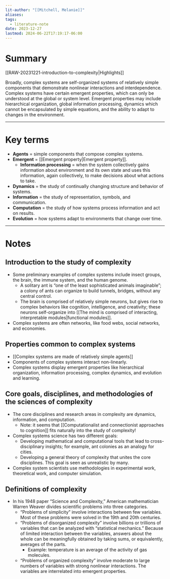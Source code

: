 ```yaml
---
lit-author: "[[Mitchell, Melanie]]"
aliases: 
tags:
  - literature-note
date: 2023-12-27
lastmod: 2024-06-22T17:19:17-06:00
---
```

# Summary

[[RAW-20231221-introduction-to-complexity|Highlights]]

Broadly, complex systems are self-organized systems of relatively simple components that demonstrate nonlinear interactions and interdependence. Complex systems have certain emergent properties, which can only be understood at the global or system level. Emergent properties may include hierarchical organization, global information processing, dynamics which cannot be encapsulated by simple equations, and the ability to adapt to changes in the environment.

---
# Key terms
- **Agents** = simple components that compose complex systems.
- **Emergent** = [[Emergent property|Emergent property]].
	- **Information processing** = when the system collectively gains information about environment and its own state and uses this information, again collectively, to make decisions about what actions to take.
- **Dynamics** = the study of continually changing structure and behavior of systems.
- **Information** = the study of representation, symbols, and communication.
- **Computation** = the study of how systems process information and act on results.
- **Evolution** = how systems adapt to environments that change over time.

---
# Notes
## Introduction to the study of complexity
- Some preliminary examples of complex systems include insect groups, the brain, the immune system, and the human genome.
	- A solitary ant is “one of the least sophisticated animals imaginable”; a colony of ants can organize to build tunnels, bridges, without any central control.
	- The brain is comprised of relatively simple neurons, but gives rise to complex behaviors like cognition, intelligence, and creativity; these neurons self-organize into [[The mind is comprised of interacting, interpretable modules|functional modules]].
- Complex systems are often networks, like food webs, social networks, and economies.

## Properties common to complex systems
- [[Complex systems are made of relatively simple agents]]
- Components of complex systems interact non-linearly.
- Complex systems display emergent properties like hierarchical organization, information processing, complex dynamics, and evolution and learning.

## Core goals, disciplines, and methodologies of the sciences of complexity
- The core disciplines and research areas in complexity are dynamics, information, and computation.
	- Note: it seems that [[Computationalist and connectionist approaches to cognition]] fits naturally into the study of complexity!
- Complex systems science has two different goals:
	- Developing mathematical and computational tools that lead to cross-disciplinary insights; for example, ant colonies as an analogy for cities.
	- Developing a general theory of complexity that unites the core disciplines. This goal is seen as unrealistic by many.
- Complex system scientists use methodologies in experimental work, theoretical work, and computer simulation.

## Definitions of complexity
- In his 1948 paper “Science and Complexity,” American mathematician Warren Weaver divides scientific problems into three categories.
	- “Problems of simplicity” involve interactions between few variables. Most of these problems were solved in the 19th and 20th centuries.
	- “Problems of disorganized complexity” involve billions or trillions of variables that can be analyzed with “statistical mechanics.” Because of limited interaction between the variables, answers about the whole can be meaningfully obtained by taking sums, or equivalently, averages of the parts.
		- Example: temperature is an average of the activity of gas molecules.
	- “Problems of organized complexity” involve moderate to large numbers of variables with strong nonlinear interactions. The variables are interrelated into emergent properties.